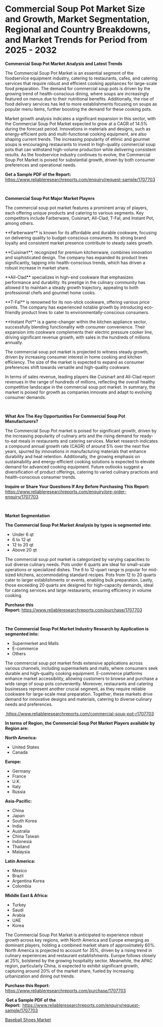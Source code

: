 <p><h1>Commercial Soup Pot Market Size and Growth, Market Segmentation, Regional and Country Breakdowns, and Market Trends for Period from 2025 -  2032</h1></p><p><strong>Commercial Soup Pot Market Analysis and Latest Trends</strong></p>
<p><p>The Commercial Soup Pot Market is an essential segment of the foodservice equipment industry, catering to restaurants, cafes, and catering services that require robust and efficient cooking appliances for large-scale food preparation. The demand for commercial soup pots is driven by the growing trend of health-conscious dining, where soups are increasingly featured on menus due to their nutritional benefits. Additionally, the rise of food delivery services has led to more establishments focusing on soups as popular menu items, further boosting the demand for these cooking pots.</p><p>Market growth analysis indicates a significant expansion in this sector, with the Commercial Soup Pot Market expected to grow at a CAGR of 14.5% during the forecast period. Innovations in materials and designs, such as energy-efficient pots and multi-functional cooking equipment, are also shaping current trends. The increasing popularity of ethnic and gourmet soups is encouraging restaurants to invest in high-quality commercial soup pots that can withstand high-volume production while delivering consistent results. As the foodservice industry continues to evolve, the Commercial Soup Pot Market is poised for substantial growth, driven by both consumer preferences and operational needs.</p></p>
<p><strong>Get a Sample PDF of the Report:&nbsp;</strong> <a href="https://www.reliableresearchreports.com/enquiry/request-sample/1707703?utm_campaign=3253&utm_medium=2&utm_source=Github&utm_content=ia&utm_term=05042025&utm_id=commercial-soup-pot">https://www.reliableresearchreports.com/enquiry/request-sample/1707703</a></p>
<p>&nbsp;</p>
<p><strong>Commercial Soup Pot Major Market Players</strong></p>
<p><p>The commercial soup pot market features a prominent array of players, each offering unique products and catering to various segments. Key competitors include Farberware, Cuisinart, All-Clad, T-Fal, and Instant Pot, among others. </p><p>**Farberware** is known for its affordable and durable cookware, focusing on delivering quality to budget-conscious consumers. Its strong brand loyalty and consistent market presence contribute to steady sales growth.</p><p>**Cuisinart**, recognized for premium kitchenware, combines innovation and sophisticated design. The company has expanded its product lines significantly, tapping into health-conscious trends, which has driven a robust increase in market share.</p><p>**All-Clad** specializes in high-end cookware that emphasizes performance and durability. Its prestige in the culinary community has allowed it to maintain a steady growth trajectory, appealing to both professional chefs and gourmet home cooks.</p><p>**T-Fal** is renowned for its non-stick cookware, offering various price points. The company has experienced notable growth by introducing eco-friendly product lines to cater to environmentally-conscious consumers.</p><p>**Instant Pot** is a game-changer within the kitchen appliance sector, successfully blending functionality with consumer convenience. Their expansion into cookware complements their electric pressure cooker line, driving significant revenue growth, with sales in the hundreds of millions annually.</p><p>The commercial soup pot market is projected to witness steady growth, driven by increasing consumer interest in home cooking and kitchen efficiency. The size of the market is expected to expand as consumer preferences shift towards versatile and high-quality cookware.</p><p>In terms of sales revenue, leading players like Cuisinart and All-Clad report revenues in the range of hundreds of millions, reflecting the overall healthy competitive landscape in the commercial soup pot market. In summary, the market is poised for growth as companies innovate and adapt to evolving consumer demands.</p></p>
<p>&nbsp;</p>
<p><strong>What Are The Key Opportunities For Commercial Soup Pot Manufacturers?</strong></p>
<p><p>The Commercial Soup Pot market is poised for significant growth, driven by the increasing popularity of culinary arts and the rising demand for ready-to-eat meals in restaurants and catering services. Market research indicates a compound annual growth rate (CAGR) of around 5% over the next five years, spurred by innovations in manufacturing materials that enhance durability and heat retention. Additionally, the growing emphasis on sustainability and energy-efficient cooking solutions is expected to elevate demand for advanced cooking equipment. Future outlooks suggest a diversification of product offerings, catering to varied culinary practices and health-conscious consumer trends.</p></p>
<p><strong>Inquire or Share Your Questions If Any Before Purchasing This Report:</strong> <a href="https://www.reliableresearchreports.com/enquiry/pre-order-enquiry/1707703?utm_campaign=3253&utm_medium=2&utm_source=Github&utm_content=ia&utm_term=05042025&utm_id=commercial-soup-pot">https://www.reliableresearchreports.com/enquiry/pre-order-enquiry/1707703</a></p>
<p>&nbsp;</p>
<p><strong>Market Segmentation</strong></p>
<p><strong>The Commercial Soup Pot Market Analysis by types is segmented into:</strong></p>
<p><ul><li>Under 6 qt</li><li>6 to 12 qt</li><li>12 to 20 qt</li><li>Above 20 qt</li></ul></p>
<p><p>The commercial soup pot market is categorized by varying capacities to suit diverse culinary needs. Pots under 6 quarts are ideal for small-scale operations or specialized dishes. The 6 to 12-quart range is popular for mid-sized kitchens, accommodating standard recipes. Pots from 12 to 20 quarts cater to larger establishments or events, enabling bulk preparation. Lastly, those exceeding 20 quarts are designed for high-capacity demands, ideal for catering services and large restaurants, ensuring efficiency in volume cooking.</p></p>
<p><strong>Purchase this Report:&nbsp;</strong><a href="https://www.reliableresearchreports.com/purchase/1707703?utm_campaign=3253&utm_medium=2&utm_source=Github&utm_content=ia&utm_term=05042025&utm_id=commercial-soup-pot">https://www.reliableresearchreports.com/purchase/1707703</a></p>
<p>&nbsp;</p>
<p><strong>The Commercial Soup Pot Market Industry Research by Application is segmented into:</strong></p>
<p><ul><li>Supermerket and Malls</li><li>E-commerce</li><li>Others</li></ul></p>
<p><p>The commercial soup pot market finds extensive applications across various channels, including supermarkets and malls, where consumers seek durable and high-quality cooking equipment. E-commerce platforms enhance market accessibility, allowing customers to browse and purchase a wide range of soup pots conveniently. Moreover, restaurants and catering businesses represent another crucial segment, as they require reliable cookware for large-scale meal preparation. Together, these markets drive demand for innovative designs and materials, catering to diverse culinary needs and preferences.</p></p>
<p><a href="https://www.reliableresearchreports.com/commercial-soup-pot-r1707703?utm_campaign=3253&utm_medium=2&utm_source=Github&utm_content=ia&utm_term=05042025&utm_id=commercial-soup-pot">&nbsp;https://www.reliableresearchreports.com/commercial-soup-pot-r1707703</a></p>
<p><strong>In terms of Region, the Commercial Soup Pot Market Players available by Region are:</strong></p>
<p>
    <p> <strong> North America: </strong>
        <ul>
            <li>United States</li>
            <li>Canada</li>
        </ul>
        </p> 
    <p> <strong> Europe: </strong>
        <ul>
            <li>Germany</li>
            <li>France</li>
            <li>U.K.</li>
            <li>Italy</li>
            <li>Russia</li>
        </ul>
        </p> 
    <p> <strong> Asia-Pacific: </strong>
        <ul>
            <li>China</li>
            <li>Japan</li>
            <li>South Korea</li>
            <li>India</li>
            <li>Australia</li>
            <li>China Taiwan</li>
            <li>Indonesia</li>
            <li>Thailand</li>
            <li>Malaysia</li>
        </ul>
        </p> 
    <p> <strong> Latin America: </strong>
        <ul>
            <li>Mexico</li>
            <li>Brazil</li>
            <li>Argentina Korea</li>
            <li>Colombia</li>
        </ul>
        </p> 
    <p> <strong> Middle East & Africa: </strong>
        <ul>
            <li>Turkey</li>
            <li>Saudi</li>
            <li>Arabia</li>
            <li>UAE</li>
            <li>Korea</li>
        </ul>
    </p>
    </p>
<p><p>The Commercial Soup Pot Market is anticipated to experience robust growth across key regions, with North America and Europe emerging as dominant players, holding a combined market share of approximately 60%. North America is projected to account for 35%, driven by a rising trend in culinary experiences and restaurant establishments. Europe follows closely at 25%, bolstered by the growing hospitality sector. Meanwhile, the APAC region, particularly China, is expected to exhibit significant growth, capturing around 20% of the market share, fueled by increasing urbanization and dining out trends.</p></p>
<p><strong>Purchase this Report: </strong><a href="https://www.reliableresearchreports.com/purchase/1707703?utm_campaign=3253&utm_medium=2&utm_source=Github&utm_content=ia&utm_term=05042025&utm_id=commercial-soup-pot">https://www.reliableresearchreports.com/purchase/1707703</a></p>
<p>&nbsp;<strong>Get a Sample PDF of the Report:&nbsp;&nbsp;</strong><a href="https://www.reliableresearchreports.com/enquiry/request-sample/1707703?utm_campaign=3253&utm_medium=2&utm_source=Github&utm_content=ia&utm_term=05042025&utm_id=commercial-soup-pot">https://www.reliableresearchreports.com/enquiry/request-sample/1707703</a></p>
<p><strong></strong></p>
<p><p><a href="https://github.com/herakterroem/Market-Research-Report-List-1/blob/main/baseball-shoes-market.md?utm_campaign=3253&utm_medium=2&utm_source=Github&utm_content=ia&utm_term=05042025&utm_id=commercial-soup-pot">Baseball Shoes Market</a></p></p>